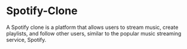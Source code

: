 # Spotify-Clone
A Spotify clone is a platform that allows users to stream music, create playlists, and follow other users, similar to the popular music streaming service, Spotify.
